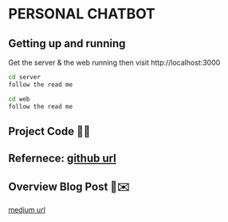 # PERSONAL CHATBOT

## Getting up and running

Get the server & the web running then visit http://localhost:3000

```bash
cd server
follow the read me
```

```bash
cd web
follow the read me
```

## Project Code 🧑‍💻

## Refernece: [github url](https://github.com/gary-george/personal_chatbot)

## Overview Blog Post 🤖✉️

[medium url](https://garygeorge84.medium.com/build-a-personal-ai-chatbot-with-node-langchain-typescript-react-7a71c4648ea4)
